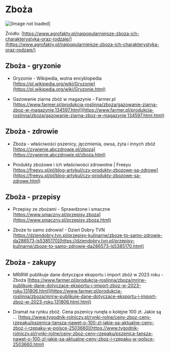 # Zboża 
![[Image not loaded]](https://www.agrofakty.pl/wp-content/uploads/2021/12/cereal-gef6a4c187_1280.jpg)

Źródło: [https://www.agrofakty.pl/najpopularniejsze-zboza-ich-charakterystyka-oraz-rodzaje/](https://www.agrofakty.pl/najpopularniejsze-zboza-ich-charakterystyka-oraz-rodzaje/)

## Zboża  - gryzonie
* Gryzonie - Wikipedia, wolna encyklopedia
[https://pl.wikipedia.org/wiki/Gryzonie](https://pl.wikipedia.org/wiki/Gryzonie.html)

* Gazowanie ziarna zbóż w magazynie - Farmer.pl
[https://www.farmer.pl/produkcja-roslinna/zboza/gazowanie-ziarna-zboz-w-magazynie,134597.html](https://www.farmer.pl/produkcja-roslinna/zboza/gazowanie-ziarna-zboz-w-magazynie,134597.html.html)

## Zboża  - zdrowie
* Zboża - właściwości pszenicy, jęczmienia, owsa, żyta i innych zbóż
[https://zywienie.abczdrowie.pl/zboza](https://zywienie.abczdrowie.pl/zboza.html)

* Produkty zbożowe i ich właściwości zdrowotne | Freeyu
[https://freeyu.pl/pl/blog-artykul/czy-produkty-zbozowe-sa-zdrowe](https://freeyu.pl/pl/blog-artykul/czy-produkty-zbozowe-sa-zdrowe.html)

## Zboża  - przepisy
* Przepisy ze zbożami - Sprawdzone i smaczne
[https://www.smaczny.pl/przepisy,zboza](https://www.smaczny.pl/przepisy,zboza.html)

* Zboże to samo zdrowie! - Dzień Dobry TVN
[https://dziendobry.tvn.pl/przepisy-kulinarne/zboze-to-samo-zdrowie-da286573-ls5385170](https://dziendobry.tvn.pl/przepisy-kulinarne/zboze-to-samo-zdrowie-da286573-ls5385170.html)

## Zboża  - zakupy
* MRiRW publikuje dane dotyczące eksportu i import zbóż w 2023 roku - Zboża
[https://www.farmer.pl/produkcja-roslinna/zboza/mrirw-publikuje-dane-dotyczace-eksportu-i-import-zboz-w-2023-roku,131806.html](https://www.farmer.pl/produkcja-roslinna/zboza/mrirw-publikuje-dane-dotyczace-eksportu-i-import-zboz-w-2023-roku,131806.html.html)

* Dramat na rynku zbóż. Cena pszenicy runęła o kolejne 100 zł. Jakie są ...
[https://www.tygodnik-rolniczy.pl/rynki-rolne/ceny-zboz-ceny-rzepaku/pszenica-tansza-nawet-o-100-zl-jakie-sa-aktualne-ceny-zboz-i-rzepaku-w-polsce-2503660](https://www.tygodnik-rolniczy.pl/rynki-rolne/ceny-zboz-ceny-rzepaku/pszenica-tansza-nawet-o-100-zl-jakie-sa-aktualne-ceny-zboz-i-rzepaku-w-polsce-2503660.html)

